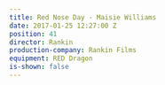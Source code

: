 ```yaml
---
title: Red Nose Day - Maisie Williams
date: 2017-01-25 12:27:00 Z
position: 41
director: Rankin
production-company: Rankin Films
equipment: RED Dragon
is-shown: false
---
```


